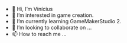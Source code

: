 - 👋 Hi, I’m Vinícius
- 👀 I’m interested in game creation.
- 🌱 I’m currently learning GameMakerStudio 2.
- 💞️ I’m looking to collaborate on ...
- 📫 How to reach me ...

<!---
Akom4n/Akom4n is a ✨ special ✨ repository because its `README.md` (this file) appears on your GitHub profile.
You can click the Preview link to take a look at your changes.
--->

